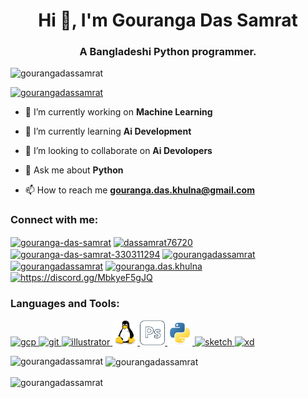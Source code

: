 <h1 align="center">Hi 👋, I'm Gouranga Das Samrat</h1>
<h3 align="center">A Bangladeshi Python programmer.</h3>

<p align="left"> <img src="https://komarev.com/ghpvc/?username=gourangadassamrat&label=Profile%20views&color=0e75b6&style=flat" alt="gourangadassamrat" /> </p>

<p align="left"> <a href="https://github.com/ryo-ma/github-profile-trophy"><img src="https://github-profile-trophy.vercel.app/?username=gourangadassamrat" alt="gourangadassamrat" /></a> </p>

- 🔭 I’m currently working on **Machine Learning**

- 🌱 I’m currently learning **Ai Development**

- 👯 I’m looking to collaborate on **Ai Devolopers**

- 💬 Ask me about **Python**

- 📫 How to reach me **gouranga.das.khulna@gmail.com**

<h3 align="left">Connect with me:</h3>
<p align="left">
<a href="https://codepen.io/gouranga-das-samrat" target="blank"><img align="center" src="https://raw.githubusercontent.com/rahuldkjain/github-profile-readme-generator/master/src/images/icons/Social/codepen.svg" alt="gouranga-das-samrat" height="30" width="40" /></a>
<a href="https://twitter.com/dassamrat76720" target="blank"><img align="center" src="https://raw.githubusercontent.com/rahuldkjain/github-profile-readme-generator/master/src/images/icons/Social/twitter.svg" alt="dassamrat76720" height="30" width="40" /></a>
<a href="https://linkedin.com/in/gouranga-das-samrat-330311294" target="blank"><img align="center" src="https://raw.githubusercontent.com/rahuldkjain/github-profile-readme-generator/master/src/images/icons/Social/linked-in-alt.svg" alt="gouranga-das-samrat-330311294" height="30" width="40" /></a>
<a href="https://kaggle.com/gourangadassamrat" target="blank"><img align="center" src="https://raw.githubusercontent.com/rahuldkjain/github-profile-readme-generator/master/src/images/icons/Social/kaggle.svg" alt="gourangadassamrat" height="30" width="40" /></a>
<a href="https://fb.com/gourangadassamrat" target="blank"><img align="center" src="https://raw.githubusercontent.com/rahuldkjain/github-profile-readme-generator/master/src/images/icons/Social/facebook.svg" alt="gourangadassamrat" height="30" width="40" /></a>
<a href="https://instagram.com/gouranga.das.khulna" target="blank"><img align="center" src="https://raw.githubusercontent.com/rahuldkjain/github-profile-readme-generator/master/src/images/icons/Social/instagram.svg" alt="gouranga.das.khulna" height="30" width="40" /></a>
<a href="https://discord.gg/https://discord.gg/MbkyeF5gJQ" target="blank"><img align="center" src="https://raw.githubusercontent.com/rahuldkjain/github-profile-readme-generator/master/src/images/icons/Social/discord.svg" alt="https://discord.gg/MbkyeF5gJQ" height="30" width="40" /></a>
</p>

<h3 align="left">Languages and Tools:</h3>
<p align="left"> <a href="https://cloud.google.com" target="_blank" rel="noreferrer"> <img src="https://www.vectorlogo.zone/logos/google_cloud/google_cloud-icon.svg" alt="gcp" width="40" height="40"/> </a> <a href="https://git-scm.com/" target="_blank" rel="noreferrer"> <img src="https://www.vectorlogo.zone/logos/git-scm/git-scm-icon.svg" alt="git" width="40" height="40"/> </a> <a href="https://www.adobe.com/in/products/illustrator.html" target="_blank" rel="noreferrer"> <img src="https://www.vectorlogo.zone/logos/adobe_illustrator/adobe_illustrator-icon.svg" alt="illustrator" width="40" height="40"/> </a> <a href="https://www.linux.org/" target="_blank" rel="noreferrer"> <img src="https://raw.githubusercontent.com/devicons/devicon/master/icons/linux/linux-original.svg" alt="linux" width="40" height="40"/> </a> <a href="https://www.photoshop.com/en" target="_blank" rel="noreferrer"> <img src="https://raw.githubusercontent.com/devicons/devicon/master/icons/photoshop/photoshop-line.svg" alt="photoshop" width="40" height="40"/> </a> <a href="https://www.python.org" target="_blank" rel="noreferrer"> <img src="https://raw.githubusercontent.com/devicons/devicon/master/icons/python/python-original.svg" alt="python" width="40" height="40"/> </a> <a href="https://www.sketch.com/" target="_blank" rel="noreferrer"> <img src="https://www.vectorlogo.zone/logos/sketchapp/sketchapp-icon.svg" alt="sketch" width="40" height="40"/> </a> <a href="https://www.adobe.com/products/xd.html" target="_blank" rel="noreferrer"> <img src="https://cdn.worldvectorlogo.com/logos/adobe-xd.svg" alt="xd" width="40" height="40"/> </a> </p>

<p><img align="left" src="https://github-readme-stats.vercel.app/api/top-langs?username=gourangadassamrat&show_icons=true&locale=en&layout=compact" alt="gourangadassamrat" /></p>

<p>&nbsp;<img align="center" src="https://github-readme-stats.vercel.app/api?username=gourangadassamrat&show_icons=true&locale=en" alt="gourangadassamrat" /></p>

<p><img align="center" src="https://github-readme-streak-stats.herokuapp.com/?user=gourangadassamrat&" alt="gourangadassamrat" /></p>
